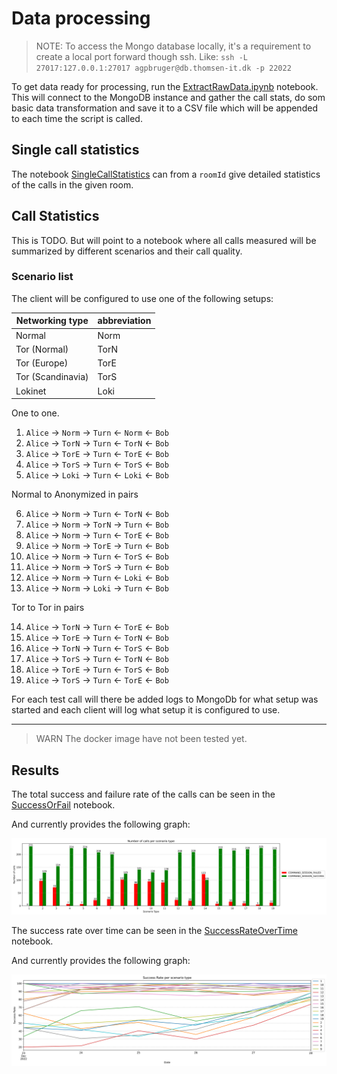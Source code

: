 # Data processing

> NOTE: To access the Mongo database locally, it's a requirement to create a local port forward though ssh. Like: `ssh -L 27017:127.0.0.1:27017 agpbruger@db.thomsen-it.dk -p 22022
`

To get data ready for processing, run the [ExtractRawData.ipynb](./ExtractRawData.ipynb) notebook. This will connect to the MongoDB instance and gather the call stats, do som basic data transformation and save it to a CSV file which will be appended to each time the script is called.

## Single call statistics

The notebook [SingleCallStatistics](./SingleCallStatistics.ipynb) can from a `roomId` give detailed statistics of the calls in the given room.

## Call Statistics

This is TODO. But will point to a notebook where all calls measured will be summarized by different scenarios and their call quality.

### Scenario list

The client will be configured to use one of the following setups:

Networking type   | abbreviation
---               | ---
Normal            | Norm
Tor (Normal)      | TorN
Tor (Europe)      | TorE
Tor (Scandinavia) | TorS
Lokinet           | Loki

One to one.

1.  `Alice` &rarr; `Norm` &rarr; `Turn` &larr; `Norm` &larr; `Bob`
2.  `Alice` &rarr; `TorN` &rarr; `Turn` &larr; `TorN` &larr; `Bob`
3.  `Alice` &rarr; `TorE` &rarr; `Turn` &larr; `TorE` &larr; `Bob`
4.  `Alice` &rarr; `TorS` &rarr; `Turn` &larr; `TorS` &larr; `Bob`
5.  `Alice` &rarr; `Loki` &rarr; `Turn` &larr; `Loki` &larr; `Bob`

Normal to Anonymized in pairs

6.  `Alice` &rarr; `Norm` &rarr; `Turn` &larr; `TorN` &larr; `Bob`
7.  `Alice` &rarr; `Norm` &rarr; `TorN` &rarr; `Turn` &larr; `Bob`
8.  `Alice` &rarr; `Norm` &rarr; `Turn` &larr; `TorE` &larr; `Bob`
9.  `Alice` &rarr; `Norm` &rarr; `TorE` &rarr; `Turn` &larr; `Bob`
10. `Alice` &rarr; `Norm` &rarr; `Turn` &larr; `TorS` &larr; `Bob`
11. `Alice` &rarr; `Norm` &rarr; `TorS` &rarr; `Turn` &larr; `Bob`
12. `Alice` &rarr; `Norm` &rarr; `Turn` &larr; `Loki` &larr; `Bob`
13. `Alice` &rarr; `Norm` &rarr; `Loki` &rarr; `Turn` &larr; `Bob`


Tor to Tor in pairs

14. `Alice` &rarr; `TorN` &rarr; `Turn` &larr; `TorE` &larr; `Bob`
15. `Alice` &rarr; `TorE` &rarr; `Turn` &larr; `TorN` &larr; `Bob`
16. `Alice` &rarr; `TorN` &rarr; `Turn` &larr; `TorS` &larr; `Bob`
17. `Alice` &rarr; `TorS` &rarr; `Turn` &larr; `TorN` &larr; `Bob`
18. `Alice` &rarr; `TorE` &rarr; `Turn` &larr; `TorS` &larr; `Bob`
19. `Alice` &rarr; `TorS` &rarr; `Turn` &larr; `TorE` &larr; `Bob`

For each test call will there be added logs to MongoDb for what setup was started and each client will log what setup it is configured to use.

---

> WARN The docker image have not been tested yet.

## Results

The total success and failure rate of the calls can be seen in the [SuccessOrFail](./SuccessOrFail.ipynb) notebook.

And currently provides the following graph:

![Success or fail](./output_folder/SuccessOrFail.svg)

The success rate over time can be seen in the [SuccessRateOverTime](./SuccessRateOverTime.ipynb) notebook.

And currently provides the following graph:

![Success rate over time](./output_folder/SuccessRateOverTime.svg)